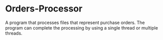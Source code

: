 # Orders-Processor
A program that processes files that represent purchase orders. The program can complete the processing by using a single thread or multiple threads. 

